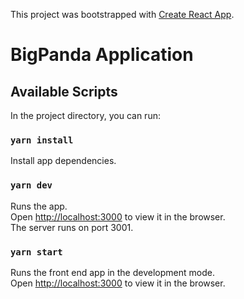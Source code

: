 This project was bootstrapped with [Create React App](https://github.com/facebook/create-react-app).

# BigPanda Application
 
## Available Scripts

In the project directory, you can run:

### `yarn install`

Install app dependencies.<br>

### `yarn dev`

Runs the app.<br>
Open [http://localhost:3000](http://localhost:3000) to view it in the browser.<br>
The server runs on port 3001.

### `yarn start`

Runs the front end app in the development mode.<br>
Open [http://localhost:3000](http://localhost:3000) to view it in the browser.
